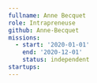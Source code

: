 ```yaml
---
fullname: Anne Becquet
role: Intrapreneuse
github: Anne-Becquet
missions:
  - start: '2020-01-01'
    end: '2020-12-01'
    status: independent
startups:
---
```


